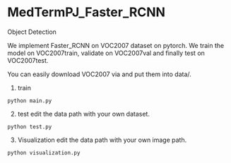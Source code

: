 # MedTermPJ_Faster_RCNN

Object Detection

We implement Faster_RCNN on VOC2007 dataset on pytorch. We train the model on VOC2007train, validate on VOC2007val and finally test on VOC2007test.

You can easily download VOC2007 via and put them into data/.

1. train
```Shell
python main.py
```
2. test 
edit the data path with your own dataset.
```Shell
python test.py
```

3. Visualization
edit the data path with your own image path.
```Shell
python visualization.py
```
